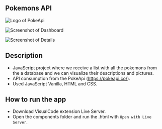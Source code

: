 ## Pokemons API

![Logo of PokeApi](https://res.cloudinary.com/practicaldev/image/fetch/s--cZB-vbfy--/c_imagga_scale,f_auto,fl_progressive,h_420,q_auto,w_1000/https://dev-to-uploads.s3.amazonaws.com/i/9ceg4vlucdeq5vshq8vy.png)

![Screenshot of Dashboard](https://user-images.githubusercontent.com/57844775/120103229-e9db3800-c14e-11eb-8e75-8791e1f24133.png)

![Screenshot of Details](https://user-images.githubusercontent.com/57844775/120103237-f3fd3680-c14e-11eb-9eaf-7c07bf25dbbd.png)

## Description

- JavaScript project where we receive a list with all the pokemons from the a database and we can visualize their descriptions and pictures.
- API consumption from the PokeApi (https://pokeapi.co/).
- Used JavaScript Vanilla, HTML and CSS.

## How to run the app

- Download VisualCode extension Live Server.
- Open the components folder and run the .html with `Open with Live Server`.

